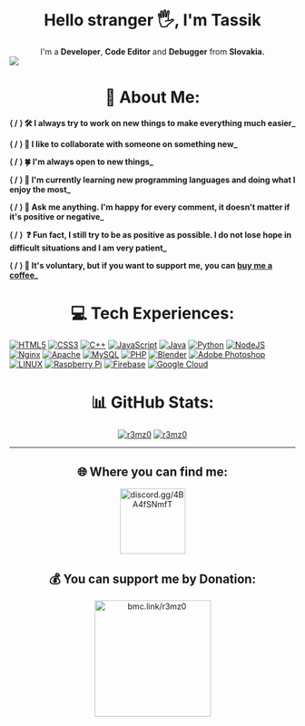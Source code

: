 <!-- Start of the code:
       Author: Tassik
         -->

# <div align="center">Hello stranger 🖐, I'm Tassik</div>
<div align="center">I'm a <strong>Developer</strong>, <strong>Code Editor</strong> and <strong>Debugger</strong> from <strong>Slovakia.</strong></div>
<a href="https://github.com/r3mz0/" target="_blank"><img src="/Tassik-Banner.png" /></a>

# <div align="center">🎉 About Me:</div>
<strong>⟨ / ⟩ 🛠️ I always try to work on new things to make everything much easier_

⟨ / ⟩ 🤝 I like to collaborate with someone on something new_

⟨ / ⟩ 🍀 I'm always open to new things_

⟨ / ⟩ 🌱 I'm currently learning new programming languages and doing what I enjoy the most_

⟨ / ⟩ 💬 Ask me anything. I'm happy for every comment, it doesn't matter if it's positive or negative_

⟨ / ⟩ &nbsp;❓ Fun fact, I still try to be as positive as possible. I do not lose hope in difficult situations and I am very patient_

⟨ / ⟩ 💝 It's voluntary, but if you want to support me, you can <a href="https://buymeacoffee.com/r3mz0/">buy me a coffee</a>_</strong>

# <div align="center">💻 Tech Experiences:</div>
[![HTML5](https://img.shields.io/badge/html5-%23E34F26.svg?style=for-the-badge&logo=html5&logoColor=white)](#)  [![CSS3](https://img.shields.io/badge/css3-%231572B6.svg?style=for-the-badge&logo=css3&logoColor=white)](#) [![C++](https://img.shields.io/badge/c++-%2300599C.svg?style=for-the-badge&logo=c%2B%2B&logoColor=white)](#) [![JavaScript](https://img.shields.io/badge/javascript-%23323330.svg?style=for-the-badge&logo=javascript&logoColor=%23F7DF1E)](#) [![Java](https://img.shields.io/badge/java-%23ED8B00.svg?style=for-the-badge&logo=java&logoColor=white)](#) [![Python](https://img.shields.io/badge/python-3670A0?style=for-the-badge&logo=python&logoColor=ffdd54)](#) [![NodeJS](https://img.shields.io/badge/node.js-6DA55F?style=for-the-badge&logo=node.js&logoColor=white)](#) [![Nginx](https://img.shields.io/badge/nginx-%23009639.svg?style=for-the-badge&logo=nginx&logoColor=white)](#) [![Apache](https://img.shields.io/badge/apache-%23D42029.svg?style=for-the-badge&logo=apache&logoColor=white)](#) [![MySQL](https://img.shields.io/badge/mysql-%2300f.svg?style=for-the-badge&logo=mysql&logoColor=white)](#) [![PHP](https://img.shields.io/badge/php-%23777BB4.svg?style=for-the-badge&logo=php&logoColor=white)](#) [![Blender](https://img.shields.io/badge/blender-%23F5792A.svg?style=for-the-badge&logo=blender&logoColor=white)](#) [![Adobe Photoshop](https://img.shields.io/badge/adobephotoshop-%2331A8FF.svg?style=for-the-badge&logo=adobephotoshop&logoColor=white)](#) [![LINUX](https://img.shields.io/badge/Linux-FCC624?style=for-the-badge&logo=linux&logoColor=black)](#) [![Raspberry Pi](https://img.shields.io/badge/-RaspberryPi-C51A4A?style=for-the-badge&logo=Raspberry-Pi)](#) [![Firebase](https://img.shields.io/badge/firebase-%23039BE5.svg?style=for-the-badge&logo=firebase)](#) [![Google Cloud](https://img.shields.io/badge/Google%20Cloud-%234285F4.svg?style=for-the-badge&logo=google-cloud&logoColor=white)](#)

# <div align="center">📊 GitHub Stats:</div>
  <p align="center">
  <a href="#"><img align="center" src="https://github-readme-streak-stats.herokuapp.com/?user=r3mz0&theme=midnight-purple&hide_border=false" alt="r3mz0" /></a>
  <a href="#"><img align="center" src="https://github-readme-stats.vercel.app/api/top-langs?username=r3mz0&show_icons=true&theme=midnight-purple&locale=en&layout=compact&private=true" alt="r3mz0" /></a></p>

---

  ## <div align="center">🌐 Where you can find me:</div>
  <p align="center">
  <a href="https://discord.gg/4BA4fSNmfT" target="_blank"><img src="https://psychboost.com/wp-content/uploads/2020/08/discord2-300x92.jpg" width="115" alt="discord.gg/4BA4fSNmfT" /></a>
  </p>

  ## <div align="center">💰 You can support me by Donation:</div>
  <p align="center">
  <a href="https://buymeacoffee.com/r3mz0/" target="_blank"><img src="https://camo.githubusercontent.com/e9929b7cb591b62c984b72e7ef37c3729f6ec1a9013dd0ee3ab7b8ccfaf65c95/68747470733a2f2f692e696d6775722e636f6d2f387042757271582e706e67" width="205" alt="bmc.link/r3mz0" /></a>
  </p>
  
<!-- End of the code -->
